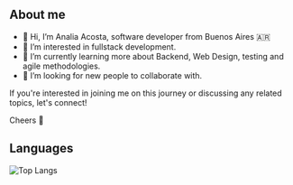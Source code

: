 ## About me
- 👋 Hi, I’m Analia Acosta, software developer from Buenos Aires 🇦🇷
- 👀 I’m interested in fullstack development.
- 🌱 I’m currently learning more about Backend, Web Design, testing and agile methodologies.
- 💞️ I’m looking for new people to collaborate with.

If you're interested in joining me on this journey or discussing any related topics, let's connect!

Cheers 👋 

## Languages
![Top Langs](https://github-readme-stats.vercel.app/api/top-langs/?username=analiaacostaok&layout=compact)
